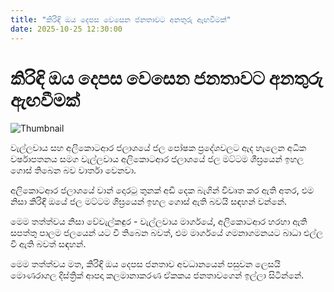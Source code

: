 ```yaml
---
title: "කිරිඳි ඔය දෙපස වෙසෙන ජනතාවට අනතුරු ඇඟවීමක්"
date: 2025-10-25 12:30:00
---
```


# කිරිඳි ඔය දෙපස වෙසෙන ජනතාවට අනතුරු ඇඟවීමක්

![Thumbnail](https://helakuru.sgp1.cdn.digitaloceanspaces.com/esana/images/lib/flood-re.jpg)

වැල්ලවාය සහ අලිකොටආර ජලාශයේ ජල පෝෂක ප්‍රදේශවලට ඇද හැලෙන අධික වර්ෂාපතනය සමග වැල්ලවාය අලිකොටආර ජලාශයේ ජල මට්ටම ශීඝ්‍රයෙන් ඉහල ගොස් තිබෙන බව වාර්තා වෙනවා.

අලිකොටආර ජලාශයේ වාන් දොරටු තුනක් අඩි දෙක බැගින් විවෘත කර ඇති අතර, එම නිසා කිරිඳි ඔයේ ජල මට්ටම ශීඝ්‍රයෙන් ඉහල ගොස් ඇති බවයි සඳහන් වන්නේ.

මෙම තත්ත්වය නිසා වේවැල්කඳුර - වැල්ලවාය මාර්ගයේ, අලිකොටආර හරහා ඇති සපත්තු පාලම ජලයෙන් යට වී තිබෙන බවත්, එම මාර්ගයේ ගමනාගමනයට බාධා එල්ල වී ඇති බවත් සඳහන්.

මෙම තත්ත්වය මත, කිරිඳි ඔය දෙපස ජනතාව අවධානයෙන් පසුවන ලෙසයි මොණරාගල දිස්ත්‍රික් ආපදා කලමානාකරණ ඒකකය ජනතාවගෙන් ඉල්ලා සිටින්නේ.

